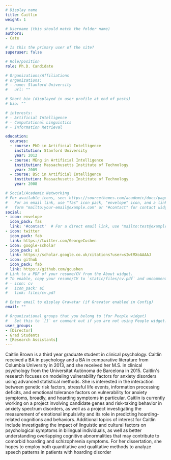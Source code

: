 ```yaml
---
# Display name
title: Caitlin 
weight: 1

# Username (this should match the folder name)
authors:
- Cate

# Is this the primary user of the site?
superuser: false

# Role/position
role: Ph.D. Candidate

# Organizations/Affiliations
# organizations:
# - name: Stanford University
#   url: ""

# Short bio (displayed in user profile at end of posts)
# bio: ""

# interests:
# - Artificial Intelligence
# - Computational Linguistics
# - Information Retrieval

education:
  courses:
  - course: PhD in Artificial Intelligence
    institution: Stanford University
    year: 2012
  - course: MEng in Artificial Intelligence
    institution: Massachusetts Institute of Technology
    year: 2009
  - course: BSc in Artificial Intelligence
    institution: Massachusetts Institute of Technology
    year: 2008

# Social/Academic Networking
# For available icons, see: https://sourcethemes.com/academic/docs/page-builder/#icons
#   For an email link, use "fas" icon pack, "envelope" icon, and a link in the
#   form "mailto:your-email@example.com" or "#contact" for contact widget.
social:
- icon: envelope
  icon_pack: fas
  link: '#contact'  # For a direct email link, use "mailto:test@example.org".
- icon: twitter
  icon_pack: fab
  link: https://twitter.com/GeorgeCushen
- icon: google-scholar
  icon_pack: ai
  link: https://scholar.google.co.uk/citations?user=sIwtMXoAAAAJ
- icon: github
  icon_pack: fab
  link: https://github.com/gcushen
# Link to a PDF of your resume/CV from the About widget.
# To enable, copy your resume/CV to `static/files/cv.pdf` and uncomment the lines below.
# - icon: cv
#   icon_pack: ai
#   link: files/cv.pdf

# Enter email to display Gravatar (if Gravatar enabled in Config)
email: ""

# Organizational groups that you belong to (for People widget)
#   Set this to `[]` or comment out if you are not using People widget.
user_groups:
- [Director]
- Grad Students
- [Research Assistants]
---
```


Caitlin Brown is a third year graduate student in clinical psychology. Caitlin received a BA in psychology and a BA in comparative literature from Columbia University in 2013, and she received her M.S. in clinical psychology from the Universitat Autònoma de Barcelona in 2015. Caitlin's research focuses on modeling vulnerability factors for anxiety disorders using advanced statistical methods. She is interested in the interaction between genetic risk factors, stressful life events, information processing deficits, and emotional tolerance factors on vulnerability for anxiety symptoms, broadly, and hoarding symptoms in particular. Caitlin is currently working on a project involving candidate genes and risk-taking behavior in anxiety spectrum disorders, as well as a project investigating the measurement of emotional impulsivity and its role in predicting hoarding-related cognitions and behaviors. Additional topics of interest for Caitlin include investigating the impact of linguistic and cultural factors on psychological symptoms in bilingual individuals, as well as better understanding overlapping cognitive abnormalities that may contribute to comorbid hoarding and schizophrenia symptoms. For her dissertation, she hopes to employ both quantitative and qualitative methods to analyze speech patterns in patients with hoarding disorder
